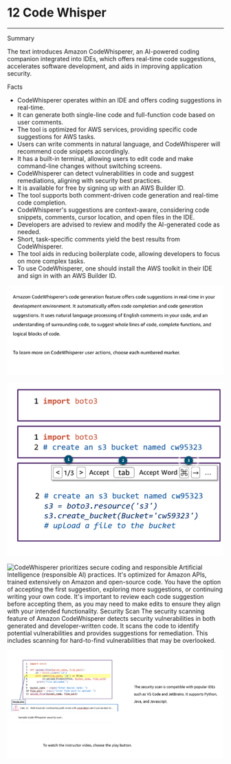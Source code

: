 # 12 Code Whisper



---

Summary

The text introduces Amazon CodeWhisperer, an AI-powered coding companion integrated into IDEs, which offers real-time code suggestions, accelerates software development, and aids in improving application security.

Facts

- CodeWhisperer operates within an IDE and offers coding suggestions in real-time.
- It can generate both single-line code and full-function code based on user comments.
- The tool is optimized for AWS services, providing specific code suggestions for AWS tasks.
- Users can write comments in natural language, and CodeWhisperer will recommend code snippets accordingly.
- It has a built-in terminal, allowing users to edit code and make command-line changes without switching screens.
- CodeWhisperer can detect vulnerabilities in code and suggest remediations, aligning with security best practices.
- It is available for free by signing up with an AWS Builder ID.
- The tool supports both comment-driven code generation and real-time code completion.
- CodeWhisperer's suggestions are context-aware, considering code snippets, comments, cursor location, and open files in the IDE.
- Developers are advised to review and modify the AI-generated code as needed.
- Short, task-specific comments yield the best results from CodeWhisperer.
- The tool aids in reducing boilerplate code, allowing developers to focus on more complex tasks.
- To use CodeWhisperer, one should install the AWS toolkit in their IDE and sign in with an AWS Builder ID.





![Amazon CodeWhisperer's code generation feature offers code suggestions in real-time in your development environment. It automatically offers code completion and code generation suggestions. It uses natural language processing of English comments in your code, and an understanding of surrounding code, to suggest whole lines of code, complete functions, and logical blocks of code. To learn more on CodeWhisperer user actions, choose each numbered marker. ](../../../media/AWS-DevOps-Module-3-12-Code-Whisper-image1.png)



![1 import bot03 1 import bot03 2 # create an s3 bucket named cw95323 < 1/3 > Accept tab Accept Word -i 2 # create an s3 bucket named cw95323 s3 = bot03.resource( 's3') s3. create_bucket(Bucket= 'cw59323 ' ) # upload a file to the bucket ](../../../media/AWS-DevOps-Module-3-12-Code-Whisper-image2.png)



![CodeWhisperer prioritizes secure coding and responsible Artificial Intelligence (responsible Al) practices. It's optimized for Amazon APIs, trained extensively on Amazon and open-source code. You have the option of accepting the first suggestion, exploring more suggestions, or continuing writing your own code. It's important to review each code suggestion before accepting them, as you may need to make edits to ensure they align with your intended functionality. Security Scan The security scanning feature of Amazon CodeWhisperer detects security vulnerabilities in both generated and developer-written code. It scans the code to identify potential vulnerabilities and provides suggestions for remediation. This includes scanning for hard-to-find vulnerabilities that may be overlooked. ](../../../media/AWS-DevOps-Module-3-12-Code-Whisper-image3.png)



![10 11 PROBLEMS in port bOt03 3 def file_patn) : 3 bot03.client('s3') with 'rtm') as file: uploaded. bucket_name bucket nane: file path file path to upload: ") file_pavh) file---path) The security scan is compatible with popular IDES such as VS Code and JetBrains. It supports Python, Java, and Javascript. CWE-22 --- Path traversal: Constructing path names with unsanitized user input can lead to. Sample Code Whisperer security scan. To watch the instructor video, choose the play button. ](../../../media/AWS-DevOps-Module-3-12-Code-Whisper-image4.png)






